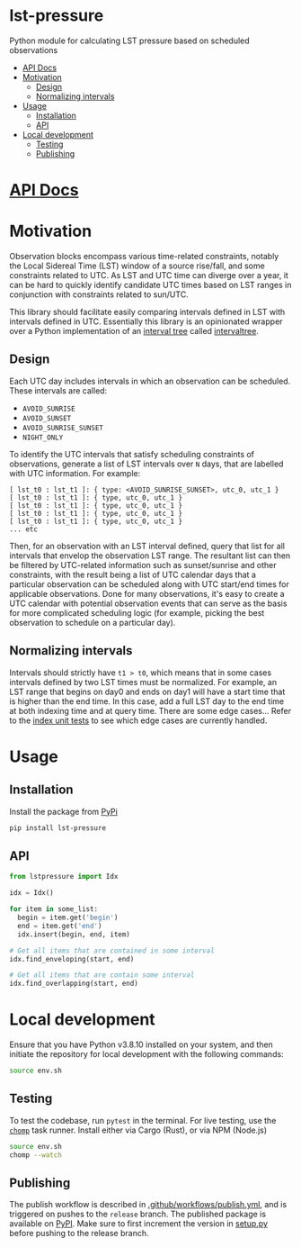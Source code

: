 # lst-pressure

Python module for calculating LST pressure based on scheduled observations

<!-- START doctoc generated TOC please keep comment here to allow auto update -->
<!-- DON'T EDIT THIS SECTION, INSTEAD RE-RUN doctoc TO UPDATE -->

- [API Docs](#api-docs)
- [Motivation](#motivation)
  - [Design](#design)
  - [Normalizing intervals](#normalizing-intervals)
- [Usage](#usage)
  - [Installation](#installation)
  - [API](#api)
- [Local development](#local-development)
  - [Testing](#testing)
  - [Publishing](#publishing)

<!-- END doctoc generated TOC please keep comment here to allow auto update -->

# [API Docs](https://ska-sa.github.io/lst-pressure/)

# Motivation

Observation blocks encompass various time-related constraints, notably the Local Sidereal Time (LST) window of a source rise/fall, and some constraints related to UTC. As LST and UTC time can diverge over a year, it can be hard to quickly identify candidate UTC times based on LST ranges in conjunction with constraints related to sun/UTC.

This library should facilitate easily comparing intervals defined in LST with intervals defined in UTC. Essentially this library is an opinionated wrapper over a Python implementation of an [interval tree](https://en.wikipedia.org/wiki/Interval_tree) called [intervaltree](https://pypi.org/project/intervaltree/).

## Design

Each UTC day includes intervals in which an observation can be scheduled. These intervals are called:

- `AVOID_SUNRISE`
- `AVOID_SUNSET`
- `AVOID_SUNRISE_SUNSET`
- `NIGHT_ONLY`

To identify the UTC intervals that satisfy scheduling constraints of observations, generate a list of LST intervals over `N` days, that are labelled with UTC information. For example:

```
[ lst_t0 : lst_t1 ]: { type: <AVOID_SUNRISE_SUNSET>, utc_0, utc_1 }
[ lst_t0 : lst_t1 ]: { type, utc_0, utc_1 }
[ lst_t0 : lst_t1 ]: { type, utc_0, utc_1 }
[ lst_t0 : lst_t1 ]: { type, utc_0, utc_1 }
[ lst_t0 : lst_t1 ]: { type, utc_0, utc_1 }
... etc
```

Then, for an observation with an LST interval defined, query that list for all intervals that envelop the observation LST range. The resultant list can then be filtered by UTC-related information such as sunset/sunrise and other constraints, with the result being a list of UTC calendar days that a particular observation can be scheduled along with UTC start/end times for applicable observations. Done for many observations, it's easy to create a UTC calendar with potential observation events that can serve as the basis for more complicated scheduling logic (for example, picking the best observation to schedule on a particular day).

## Normalizing intervals
Intervals should strictly have `t1 > t0`, which means that in some cases intervals defined by two LST times must be normalized. For example, an LST range that begins on day0 and ends on day1 will have a start time that is higher than the end time. In this case, add a full LST day to the end time at both indexing time and at query time. There are some edge cases... Refer to the [index unit tests](/lstpressure/intervals/test_idx.py) to see which edge cases are currently handled.

# Usage

## Installation

Install the package from [PyPi](https://pypi.org/project/lst-pressure/)

```sh
pip install lst-pressure
```

## API

```python
from lstpressure import Idx

idx = Idx()

for item in some_list:
  begin = item.get('begin')
  end = item.get('end')
  idx.insert(begin, end, item)

# Get all items that are contained in some interval
idx.find_enveloping(start, end)

# Get all items that are contain some interval
idx.find_overlapping(start, end)
```

# Local development

Ensure that you have Python v3.8.10 installed on your system, and then initiate the repository for local development with the following commands:

```sh
source env.sh
```

## Testing

To test the codebase, run `pytest` in the terminal. For live testing, use the [`chomp`](https://github.com/guybedford/chomp#install) task runner. Install either via Cargo (Rust), or via NPM (Node.js)

```sh
source env.sh
chomp --watch
```

## Publishing

The publish workflow is described in [.github/workflows/publish.yml](.github/workflows/publish.yml), and is triggered on pushes to the `release` branch. The published package is available on [PyPI](https://pypi.org/project/lst-pressure/). Make sure to first increment the version in [setup.py](./setup.py) before pushing to the release branch.
